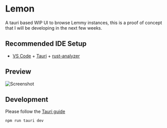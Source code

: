 # Lemon
A tauri based WIP UI to browse Lemmy instances, this is a proof of concept that I will be developing in the next few weeks.

## Recommended IDE Setup
- [VS Code](https://code.visualstudio.com/) + [Tauri](https://marketplace.visualstudio.com/items?itemName=tauri-apps.tauri-vscode) + [rust-analyzer](https://marketplace.visualstudio.com/items?itemName=rust-lang.rust-analyzer)

## Preview
![Screenshot](https://user-images.githubusercontent.com/8207870/251984981-2e10df98-6ecd-4706-8441-0b76544e8850.png)

## Development
Please follow the [Tauri guide](https://tauri.app/v1/guides/development/development-cycle)
```
npm run tauri dev
```
